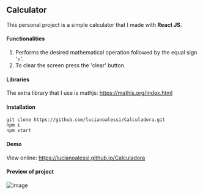 ## Calculator

This personal project is a simple calculator that I made with **React JS**.

#### Functionalities

1. Performs the desired mathematical operation followed by the equal sign '='.
2. To clear the screen press the 'clear' button.

#### Libraries

The extra library that I use is mathjs: https://mathjs.org/index.html

#### Installation

	git clone https://github.com/lucianoalessi/Calculadora.git
	npm i
	npm start

#### Demo

View online:  https://lucianoalessi.github.io/Calculadora

#### Preview of project
![image](https://github.com/lucianoalessi/Calculadora/assets/115379121/28dc362a-1f2a-44ad-b837-a80f65074b7b)





